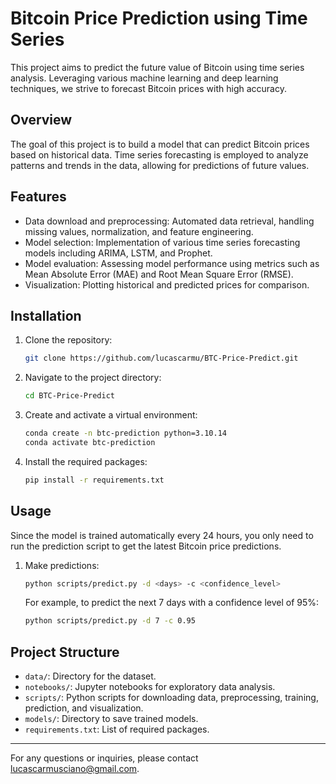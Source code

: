 # Bitcoin Price Prediction using Time Series

This project aims to predict the future value of Bitcoin using time series analysis. Leveraging various machine learning and deep learning techniques, we strive to forecast Bitcoin prices with high accuracy.

## Overview

The goal of this project is to build a model that can predict Bitcoin prices based on historical data. Time series forecasting is employed to analyze patterns and trends in the data, allowing for predictions of future values.

## Features

- Data download and preprocessing: Automated data retrieval, handling missing values, normalization, and feature engineering.
- Model selection: Implementation of various time series forecasting models including ARIMA, LSTM, and Prophet.
- Model evaluation: Assessing model performance using metrics such as Mean Absolute Error (MAE) and Root Mean Square Error (RMSE).
- Visualization: Plotting historical and predicted prices for comparison.

## Installation

1. Clone the repository:
   ```bash
   git clone https://github.com/lucascarmu/BTC-Price-Predict.git
   ```
2. Navigate to the project directory:
   ```bash
   cd BTC-Price-Predict
   ```
3. Create and activate a virtual environment:
   ```bash
   conda create -n btc-prediction python=3.10.14
   conda activate btc-prediction
   ```
5. Install the required packages:
   ```bash
   pip install -r requirements.txt
   ```

## Usage

Since the model is trained automatically every 24 hours, you only need to run the prediction script to get the latest Bitcoin price predictions.

1. Make predictions:
   ```bash
   python scripts/predict.py -d <days> -c <confidence_level>
   ```

   For example, to predict the next 7 days with a confidence level of 95%:
   ```bash
   python scripts/predict.py -d 7 -c 0.95
   ```

## Project Structure

- `data/`: Directory for the dataset.
- `notebooks/`: Jupyter notebooks for exploratory data analysis.
- `scripts/`: Python scripts for downloading data, preprocessing, training, prediction, and visualization.
- `models/`: Directory to save trained models.
- `requirements.txt`: List of required packages.

---

For any questions or inquiries, please contact lucascarmusciano@gmail.com.
